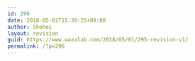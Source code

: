 ```yaml
---
id: 296
date: 2018-05-01T15:39:25+09:00
author: Shohei
layout: revision
guid: https://www.wazalab.com/2018/05/01/295-revision-v1/
permalink: /?p=296
---
```

<script src="https://gist.github.com/shohey1226/a4eb464aa6d6c22eb9550587146f7109.js"></script>